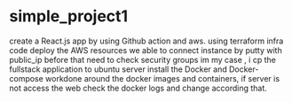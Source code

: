 # simple_project1
create a React.js app by using Github action and aws.
using terraform infra code deploy the AWS resources
we able to connect instance by putty with public_ip before that need to check security groups
im my case , i cp the fullstack application to ubuntu server
install the Docker and Docker-compose
workdone around the docker images and containers, 
if server is not access the web check the docker logs and change according that.
